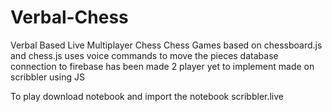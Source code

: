 # Verbal-Chess
Verbal Based Live Multiplayer Chess
Chess Games based on chessboard.js and chess.js uses voice commands to move the pieces database connection to firebase has been made 2 player yet to implement made on scribbler using JS

To play download notebook and import the notebook scribbler.live

